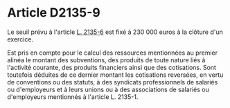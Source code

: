 # Article D2135-9

Le seuil prévu à l'article [L. 2135-6][1] est fixé à 230 000 euros à la clôture d'un exercice. 

Est pris en compte pour le calcul des ressources mentionnées au premier alinéa le montant des subventions, des produits de toute nature liés à l'activité courante, des produits financiers ainsi que des cotisations. Sont toutefois déduites de ce dernier montant les cotisations reversées, en vertu de conventions ou des statuts, à des syndicats professionnels de salariés ou d'employeurs et à leurs unions ou à des associations de salariés ou d'employeurs mentionnés à l'article L. 2135-1.

 [1]: /affichCodeArticle.do?cidTexte=LEGITEXT000006072050&idArticle=LEGIARTI000019351125&dateTexte=&categorieLien=cid